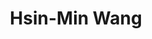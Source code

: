 ---
layout: none
title: Hsin-Min Wang
letters: M.S. Pharm.D.
description: PhD Student
email: hsinminwang@ufl.edu
img: assets/img/Hsin-MinWang.jpg
importance: 1
category: 
---